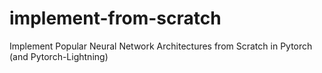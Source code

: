# implement-from-scratch
Implement Popular Neural Network Architectures from Scratch in Pytorch (and Pytorch-Lightning)
